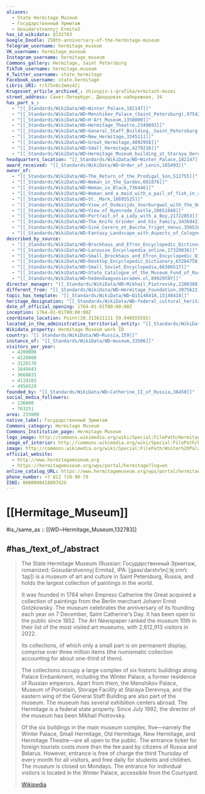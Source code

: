 ```yaml
---
aliases:
  - State Hermitage Museum
  - Государственный Эрмитаж
  - Gosudarstvennyj Ermitaž
has_id_wikidata: Q132783
Google_Doodle: 250th-anniversary-of-the-hermitage-museum
Telegram_username: hermitage_museum
VK_username: hermitage_museum
Instagram_username: hermitage_museum
Commons_gallery: Hermitage, Saint Petersburg
TikTok_username: hermitage.museum
X_Twitter_username: state_hermitage
Facebook_username: state.hermitage
Libris_URI: tr575n6c2mmz42j
Krugosvet_article_archived_: zhivopis-i-grafika/ermitazh-muzei
street_address: Санкт-Петербург, Дворцовая набережная, 34
has_part_s_:
  - "[[_Standards/WikiData/WD~Winter_Palace,182147]]"
  - "[[_Standards/WikiData/WD~Menshikov_Palace_(Saint_Petersburg),975426]]"
  - "[[_Standards/WikiData/WD~H'Art_Museum,1350009]]"
  - "[[_Standards/WikiData/WD~Hermitage_Theatre,2349693]]"
  - "[[_Standards/WikiData/WD~General_Staff_Building,_Saint_Petersburg,2622043]]"
  - "[[_Standards/WikiData/WD~New_Hermitage,3345111]]"
  - "[[_Standards/WikiData/WD~Great_Hermitage,4092958]]"
  - "[[_Standards/WikiData/WD~Small_Hermitage,4279216]]"
  - "[[_Standards/WikiData/WD~Hermitage_Museum_building_at_Staraya_Derevnya,4439665]]"
headquarters_location: "[[_Standards/WikiData/WD~Winter_Palace,182147]]"
award_received: "[[_Standards/WikiData/WD~Order_of_Lenin,185493]]"
owner_of:
  - "[[_Standards/WikiData/WD~The_Return_of_the_Prodigal_Son,512755]]"
  - "[[_Standards/WikiData/WD~Woman_in_the_Garden,681876]]"
  - "[[_Standards/WikiData/WD~Woman_in_Black,736446]]"
  - "[[_Standards/WikiData/WD~Woman_and_a_maid_with_a_pail_of_fish_in_a_courtyard,6126670]]"
  - "[[_Standards/WikiData/WD~St._Mark,16695525]]"
  - "[[_Standards/WikiData/WD~View_of_Oudezijds_Voorburgwal_with_the_Oude_Kerk_in_Amsterdam,17276127]]"
  - "[[_Standards/WikiData/WD~View_of_Nyenrode_Castle,20651048]]"
  - "[[_Standards/WikiData/WD~Portrait_of_a_Lady_with_a_Boy,21722853]]"
  - "[[_Standards/WikiData/WD~The_Knife_Grinder_and_his_Family,34369423]]"
  - "[[_Standards/WikiData/WD~Sine_Cerere_et_Baccho_friget_Venus,35651676]]"
  - "[[_Standards/WikiData/WD~Fantasy_Landscape_with_Aspects_of_Cologne,57285284]]"
described_by_source:
  - "[[_Standards/WikiData/WD~Brockhaus_and_Efron_Encyclopedic_Dictionary,602358]]"
  - "[[_Standards/WikiData/WD~Larousse_Encyclopedia_online,17329836]]"
  - "[[_Standards/WikiData/WD~Small_Brockhaus_and_Efron_Encyclopedic_Dictionary,19180675]]"
  - "[[_Standards/WikiData/WD~Desktop_Encyclopedic_Dictionary,63284758]]"
  - "[[_Standards/WikiData/WD~Small_Soviet_Encyclopedia,66386517]]"
  - "[[_Standards/WikiData/WD~State_Catalogue_of_the_Museum_Fund_of_Russia,69832186]]"
  - "[[_Standards/WikiData/WD~hedendaagsesieraden.nl,89929597]]"
director_manager: "[[_Standards/WikiData/WD~Mikhail_Piotrovsky,2280388]]"
different_from: "[[_Standards/WikiData/WD~Hermitage_Foundation,3075622]]"
topic_has_template: "[[_Standards/WikiData/WD~Q15148418,15148418]]"
heritage_designation: "[[_Standards/WikiData/WD~federal_cultural_heritage_site_in_Russia,23668083]]"
date_of_official_opening: 1764-01-01T00:00:00Z
inception: 1764-01-01T00:00:00Z
coordinate_location: Point(30.313611111 59.940555555)
located_in_the_administrative_territorial_entity: "[[_Standards/WikiData/WD~Saint_Petersburg,656]]"
Wikidata_property: Hermitage Museum work ID
country: "[[_Standards/WikiData/WD~Russia,159]]"
instance_of: "[[_Standards/WikiData/WD~museum,33506]]"
visitors_per_year:
  - 4200000
  - 4220000
  - 3120170
  - 1649443
  - 3668031
  - 4119103
  - 4956529
founded_by: "[[_Standards/WikiData/WD~Catherine_II_of_Russia,36450]]"
social_media_followers:
  - 136000
  - 763251
area: 233000
native_label: Государственный Эрмитаж
Commons_category: Hermitage Museum
Commons_Institution_page: Hermitage Museum
logo_image: http://commons.wikimedia.org/wiki/Special:FilePath/Hermitage%20logo.svg
image_of_interior: http://commons.wikimedia.org/wiki/Special:FilePath/Hermitage%20Museum%2C%20St.%20Petersburg%20%2863%29%20%2836352489744%29.jpg
image: http://commons.wikimedia.org/wiki/Special:FilePath/Winter%20Palace%20Panorama%204.jpg
official_website:
  - http://www.hermitagemuseum.org
  - https://hermitagemuseum.org/wps/portal/hermitage?lng=en
online_catalog_URL: https://www.hermitagemuseum.org/wps/portal/hermitage/explore/artworks/
phone_number: +7 812 710-90-79
ISNI: 000000041800742X
---
```


# [[Hermitage_Museum]] 

#is_/same_as :: [[WD~Hermitage_Museum,132783]] 

## #has_/text_of_/abstract 

> The State Hermitage Museum (Russian: Государственный Эрмитаж, 
> romanized: Gosudarstvennyj Ermitaž, IPA: [ɡəsʊˈdarstvʲɪn(ː)ɨj ɪrmʲɪˈtaʂ]) 
> is a museum of art and culture in Saint Petersburg, Russia, 
> and holds the largest collection of paintings in the world. 
> 
> It was founded in 1764 
> when Empress Catherine the Great acquired a collection of paintings 
> from the Berlin merchant Johann Ernst Gotzkowsky. 
> The museum celebrates the anniversary of its founding 
> each year on 7 December, Saint Catherine's Day. 
> It has been open to the public since 1852. 
> The Art Newspaper ranked the museum 10th 
> in their list of the most visited art museums, with 2,812,913 visitors in 2022. 
>
> Its collections, of which only a small part is on permanent display, 
> comprise over three million items 
> (the numismatic collection accounting for about one-third of them). 
> 
> The collections occupy a large complex of six historic buildings along Palace Embankment, including the Winter Palace, a former residence of Russian emperors. Apart from them, the Menshikov Palace, Museum of Porcelain, Storage Facility at Staraya Derevnya, and the eastern wing of the General Staff Building are also part of the museum. The museum has several exhibition centers abroad. The Hermitage is a federal state property. Since July 1992, the director of the museum has been Mikhail Piotrovsky.
>
> Of the six buildings in the main museum complex, five—namely the Winter Palace, Small Hermitage, Old Hermitage, New Hermitage, and Hermitage Theatre—are all open to the public. The entrance ticket for foreign tourists costs more than the fee paid by citizens of Russia and Belarus. However, entrance is free of charge the third Thursday of every month for all visitors, and free daily for students and children. The museum is closed on Mondays. The entrance for individual visitors is located in the Winter Palace, accessible from the Courtyard.
>
> [Wikipedia](https://en.wikipedia.org/wiki/Hermitage%20Museum) 

